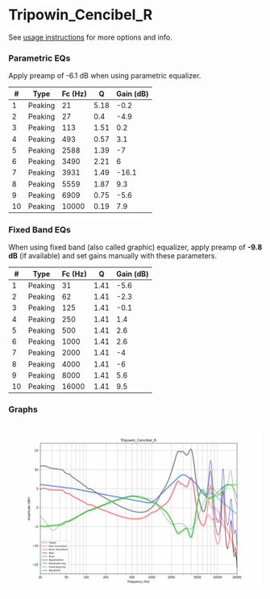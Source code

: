 # Tripowin_Cencibel_R
See [usage instructions](https://github.com/jaakkopasanen/AutoEq#usage) for more options and info.

### Parametric EQs
Apply preamp of -6.1 dB when using parametric equalizer.

|   # | Type    |   Fc (Hz) |    Q |   Gain (dB) |
|-----|---------|-----------|------|-------------|
|   1 | Peaking |        21 | 5.18 |        -0.2 |
|   2 | Peaking |        27 | 0.4  |        -4.9 |
|   3 | Peaking |       113 | 1.51 |         0.2 |
|   4 | Peaking |       493 | 0.57 |         3.1 |
|   5 | Peaking |      2588 | 1.39 |        -7   |
|   6 | Peaking |      3490 | 2.21 |         6   |
|   7 | Peaking |      3931 | 1.49 |       -16.1 |
|   8 | Peaking |      5559 | 1.87 |         9.3 |
|   9 | Peaking |      6909 | 0.75 |        -5.6 |
|  10 | Peaking |     10000 | 0.19 |         7.9 |

### Fixed Band EQs
When using fixed band (also called graphic) equalizer, apply preamp of **-9.8 dB** (if available) and set gains manually with these parameters.

|   # | Type    |   Fc (Hz) |    Q |   Gain (dB) |
|-----|---------|-----------|------|-------------|
|   1 | Peaking |        31 | 1.41 |        -5.6 |
|   2 | Peaking |        62 | 1.41 |        -2.3 |
|   3 | Peaking |       125 | 1.41 |        -0.1 |
|   4 | Peaking |       250 | 1.41 |         1.4 |
|   5 | Peaking |       500 | 1.41 |         2.6 |
|   6 | Peaking |      1000 | 1.41 |         2.6 |
|   7 | Peaking |      2000 | 1.41 |        -4   |
|   8 | Peaking |      4000 | 1.41 |        -6   |
|   9 | Peaking |      8000 | 1.41 |         5.6 |
|  10 | Peaking |     16000 | 1.41 |         9.5 |

### Graphs
![](./Tripowin_Cencibel_R.png)
